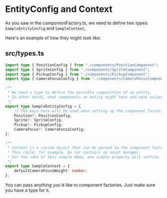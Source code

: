 # EntityConfig and Context

As you saw in the componentFactory.ts, we need to define two types: `SampleEntityConfig` and `SampleContext`,

Here's an example of how they might look like:

## src/types.ts

```typescript
import type { PositionConfig } from "./components/PositionComponent";
import type { SpriteConfig } from "./components/SpriteComponent";
import type { PickupConfig } from "./components/PickupComponent";
import type { CameraFocusConfig } from "./components/CameraFocusComponent";

/**
 * We need a type to define the possible composition of an entity.
 * In other words, what components an entity might have and what values should be used for the component configurations.
 */
export type SampleEntityConfig = {
    // The keys here will be used when setting up the component factories.
    Position?: PositionConfig;
    Sprite?: SpriteConfig;
    Pickup?: PickupConfig;
    CameraFocus?: CameraFocusConfig;
};

/**
 * Context is a custom object that can be passed to the component factories (as a second parameter).
 * This could, for example, be (or contain) an asset manager.
 * For the sake of this simple demo, one simple property will suffice.
 */
export type SampleContext = {
    defaultCameraFocusWeight: number;
};
```

You can pass anything you'd like to component factories. Just make sure you have a type for it.
